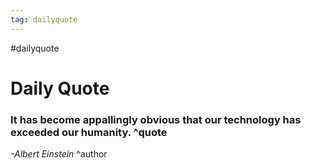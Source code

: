 ```yaml
---
tag: dailyquote
---
```


#dailyquote

# Daily Quote

### It has become appallingly obvious that our technology has exceeded our humanity. ^quote
*-Albert Einstein* ^author
